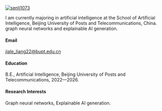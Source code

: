 [![senli1073](https://img.shields.io/badge/liangdove-github-blue?logo=github)](https://github.com/liangdove)

I am currently majoring in artificial intelligence at the School of Artificial Intelligence, Beijing University of Posts and Telecommunications, China. graph neural networks and explainable AI generation.

#### Email
[jiale_liang22@bupt.edu.cn](mailto:jiale_liang@bupt.edu.cn)

#### Education
B.E., Artificial Intelligence, Beijing University of Posts and Telecommunications, 2022—2026.

#### Research Interests
Graph neural networks, Explainable AI generation.

